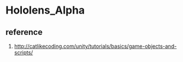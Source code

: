 # Hololens_Alpha
reference
---------
1. http://catlikecoding.com/unity/tutorials/basics/game-objects-and-scripts/
